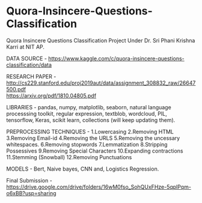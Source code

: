 # Quora-Insincere-Questions-Classification
Quora Insincere Questions Classification Project Under Dr. Sri Phani Krishna Karri at NIT AP.

DATA SOURCE - https://www.kaggle.com/c/quora-insincere-questions-classification/data <br />

RESEARCH PAPER - http://cs229.stanford.edu/proj2019aut/data/assignment_308832_raw/26647500.pdf <br />
                 https://arxiv.org/pdf/1810.04805.pdf <br />

LIBRARIES - pandas, numpy, matplotlib, seaborn, natural language processsing toolkit, regular expression, textblob, wordcloud, PIL, tensorflow, Keras, scikit learn, collections (will keep updating them).<br />

PREPROCESSING TECHNIQUES -
1.Lowercasing
2.Removing HTML
3.Removing Email-id
4.Removing the URLS
5.Removing the uncessary whitespaces.
6.Removing stopwords
7.Lemmatization
8.Stripping Possessives
9.Removing Special Characters
10.Expanding contractions
11.Stemming (Snowball)
12.Removing Punctuations

MODELS - Bert, Naive bayes, CNN and, Logistics Regression.

Final Submission - https://drive.google.com/drive/folders/16wM0fso_SohQUxFHze-5qplPqm-o6xBB?usp=sharing
